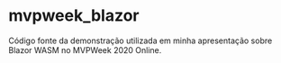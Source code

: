 # mvpweek_blazor
Código fonte da demonstração utilizada em minha apresentação sobre Blazor WASM no MVPWeek 2020 Online.
